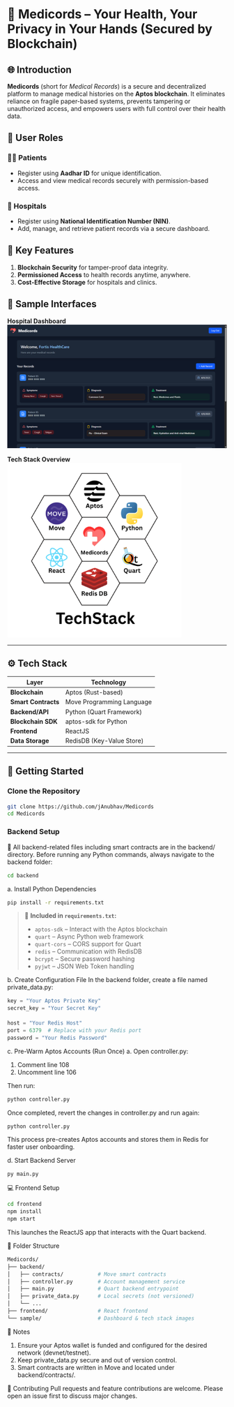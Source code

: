 # 🏥 Medicords – Your Health, Your Privacy in Your Hands (Secured by Blockchain)

## 🌐 Introduction
**Medicords** (short for *Medical Records*) is a secure and decentralized platform to manage medical histories on the **Aptos blockchain**. It eliminates reliance on fragile paper-based systems, prevents tampering or unauthorized access, and empowers users with full control over their health data.

## 👥 User Roles

### 🧑‍⚕️ Patients
- Register using **Aadhar ID** for unique identification.
- Access and view medical records securely with permission-based access.

### 🏥 Hospitals
- Register using **National Identification Number (NIN)**.
- Add, manage, and retrieve patient records via a secure dashboard.

## 🔐 Key Features
1. **Blockchain Security** for tamper-proof data integrity.
2. **Permissioned Access** to health records anytime, anywhere.
3. **Cost-Effective Storage** for hospitals and clinics.

## 📸 Sample Interfaces

**Hospital Dashboard**  
<img src="./sample/Hospital Dashboard.png" alt="Hospital Dashboard"/>

**Tech Stack Overview**  
<img src="./sample/TechStack.png" alt="Tech Stack" width="400"/>

---

## ⚙️ Tech Stack

| Layer             | Technology                  |
|------------------|-----------------------------|
| **Blockchain**    | Aptos (Rust-based)          |
| **Smart Contracts** | Move Programming Language |
| **Backend/API**    | Python (Quart Framework)   |
| **Blockchain SDK** | aptos-sdk for Python       |
| **Frontend**       | ReactJS                    |
| **Data Storage**   | RedisDB (Key-Value Store)  |

---

## 🚀 Getting Started

### Clone the Repository
```bash
git clone https://github.com/jAnubhav/Medicords
cd Medicords
```

### Backend Setup
📁 All backend-related files including smart contracts are in the backend/ directory.
Before running any Python commands, always navigate to the backend folder:

```bash
cd backend
```

a. Install Python Dependencies
```bash
pip install -r requirements.txt
```

> 🧰 **Included in `requirements.txt`:**
>
> - `aptos-sdk` – Interact with the Aptos blockchain
> - `quart` – Async Python web framework
> - `quart-cors` – CORS support for Quart
> - `redis` – Communication with RedisDB
> - `bcrypt` – Secure password hashing
> - `pyjwt` – JSON Web Token handling

b. Create Configuration File
In the backend folder, create a file named private_data.py:
```python
key = "Your Aptos Private Key"
secret_key = "Your Secret Key"

host = "Your Redis Host"
port = 6379  # Replace with your Redis port
password = "Your Redis Password"
```

c. Pre-Warm Aptos Accounts (Run Once)
a. Open controller.py:
  1. Comment line 108
  2. Uncomment line 106

Then run:
```bash
python controller.py
```

Once completed, revert the changes in controller.py and run again:
```bash
python controller.py
```

This process pre-creates Aptos accounts and stores them in Redis for faster user onboarding.

d. Start Backend Server
```bash
py main.py
```

💻 Frontend Setup
```bash
cd frontend
npm install
npm start
```

This launches the ReactJS app that interacts with the Quart backend.

📂 Folder Structure
```bash
Medicords/
├── backend/
│   ├── contracts/           # Move smart contracts
│   ├── controller.py        # Account management service
│   ├── main.py              # Quart backend entrypoint
│   ├── private_data.py      # Local secrets (not versioned)
│   └── ...
├── frontend/                # React frontend
└── sample/                  # Dashboard & tech stack images
```

📌 Notes
1. Ensure your Aptos wallet is funded and configured for the desired network (devnet/testnet).
2. Keep private_data.py secure and out of version control.
3. Smart contracts are written in Move and located under backend/contracts/.

🤝 Contributing
Pull requests and feature contributions are welcome. Please open an issue first to discuss major changes.
